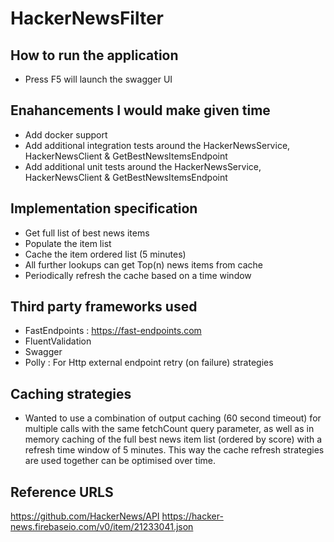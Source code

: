 # HackerNewsFilter

## How to run the application
- Press F5 will launch the swagger UI

## Enahancements I would make given time
- Add docker support
- Add additional integration tests around the HackerNewsService, HackerNewsClient & GetBestNewsItemsEndpoint
- Add additional unit tests around the HackerNewsService, HackerNewsClient & GetBestNewsItemsEndpoint

## Implementation specification
- Get full list of best news items
- Populate the item list
- Cache the item ordered list (5 minutes)
- All further lookups can get Top(n) news items from cache
- Periodically refresh the cache based on a time window

## Third party frameworks used
- FastEndpoints : https://fast-endpoints.com
- FluentValidation
- Swagger
- Polly : For Http external endpoint retry (on failure) strategies

## Caching strategies
- Wanted to use a combination of output caching (60 second timeout) for multiple calls with the same fetchCount query parameter, as well as in memory caching of the full best news item list (ordered by score) with a refresh time window of 5 minutes.
This way the cache refresh strategies are used together can be optimised over time.

## Reference URLS
https://github.com/HackerNews/API
https://hacker-news.firebaseio.com/v0/item/21233041.json